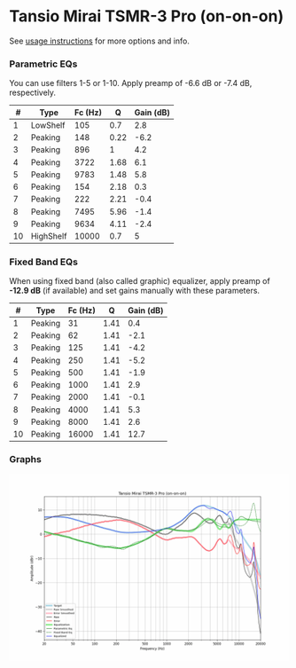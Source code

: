 # Tansio Mirai TSMR-3 Pro (on-on-on)
See [usage instructions](https://github.com/jaakkopasanen/AutoEq#usage) for more options and info.

### Parametric EQs
You can use filters 1-5 or 1-10. Apply preamp of -6.6 dB or -7.4 dB, respectively.

|   # | Type      |   Fc (Hz) |    Q |   Gain (dB) |
|-----|-----------|-----------|------|-------------|
|   1 | LowShelf  |       105 | 0.7  |         2.8 |
|   2 | Peaking   |       148 | 0.22 |        -6.2 |
|   3 | Peaking   |       896 | 1    |         4.2 |
|   4 | Peaking   |      3722 | 1.68 |         6.1 |
|   5 | Peaking   |      9783 | 1.48 |         5.8 |
|   6 | Peaking   |       154 | 2.18 |         0.3 |
|   7 | Peaking   |       222 | 2.21 |        -0.4 |
|   8 | Peaking   |      7495 | 5.96 |        -1.4 |
|   9 | Peaking   |      9634 | 4.11 |        -2.4 |
|  10 | HighShelf |     10000 | 0.7  |         5   |

### Fixed Band EQs
When using fixed band (also called graphic) equalizer, apply preamp of **-12.9 dB** (if available) and set gains manually with these parameters.

|   # | Type    |   Fc (Hz) |    Q |   Gain (dB) |
|-----|---------|-----------|------|-------------|
|   1 | Peaking |        31 | 1.41 |         0.4 |
|   2 | Peaking |        62 | 1.41 |        -2.1 |
|   3 | Peaking |       125 | 1.41 |        -4.2 |
|   4 | Peaking |       250 | 1.41 |        -5.2 |
|   5 | Peaking |       500 | 1.41 |        -1.9 |
|   6 | Peaking |      1000 | 1.41 |         2.9 |
|   7 | Peaking |      2000 | 1.41 |        -0.1 |
|   8 | Peaking |      4000 | 1.41 |         5.3 |
|   9 | Peaking |      8000 | 1.41 |         2.6 |
|  10 | Peaking |     16000 | 1.41 |        12.7 |

### Graphs
![](./Tansio%20Mirai%20TSMR-3%20Pro%20(on-on-on).png)
